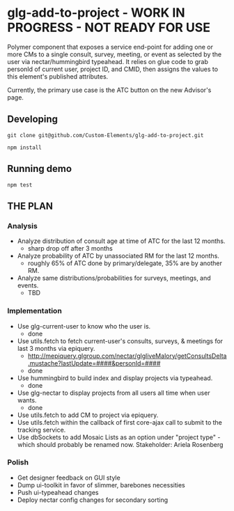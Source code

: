 # glg-add-to-project - **WORK IN PROGRESS - NOT READY FOR USE**

Polymer component that exposes a service end-point for adding one or more CMs to
a single consult, survey, meeting, or event as selected by the user via nectar/hummingbird typeahead.
It relies on glue code to grab personId of current user, project ID, and
CMID, then assigns the values to this element's published attributes.

Currently, the primary use case is the ATC button on the new Advisor's page.

## Developing

`git clone git@github.com/Custom-Elements/glg-add-to-project.git`

`npm install`

## Running demo

`npm test`

## THE PLAN

### Analysis
* Analyze distribution of consult age at time of ATC for the last 12 months.
  * sharp drop off after 3 months
* Analyze probability of ATC by unassociated RM for the last 12 months.
  * roughly 65% of ATC done by primary/delegate, 35% are by another RM.
* Analyze same distributions/probabilities for surveys, meetings, and events.
  * TBD

### Implementation
* Use glg-current-user to know who the user is.
  * done
* Use utils.fetch to fetch current-user's consults, surveys, & meetings for last 3 months via epiquery.
  * http://mepiquery.glgroup.com/nectar/glgliveMalory/getConsultsDelta.mustache?lastUpdate=####&personId=####
  * done
* Use hummingbird to build index and display projects via typeahead.
  * done
* Use glg-nectar to display projects from all users all time when user wants.
  * done
* Use utils.fetch to add CM to project via epiquery.
* Use utils.fetch within the callback of first core-ajax call to submit to the tracking service.
* Use dbSockets to add Mosaic Lists as an option under "project type" - which
  should probably be renamed now. Stakeholder: Ariela Rosenberg

### Polish
* Get designer feedback on GUI style
* Dump ui-toolkit in favor of slimmer, barebones necessities
* Push ui-typeahead changes
* Deploy nectar config changes for secondary sorting
